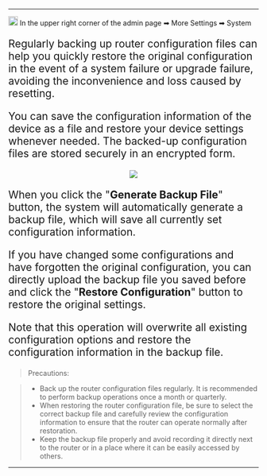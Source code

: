 <style>
    .text {
        font-size: 21px; 
    }
</style>
---
<img src="/images/weizhi01.png" width="19" height="19">&nbsp;In the upper right corner of the admin page ➡ More Settings  ➡ System
<p class="text">
Regularly backing up router configuration files can help you quickly restore the original configuration in the event of a system failure or upgrade failure, avoiding the inconvenience and loss caused by resetting.
</p>
<p class="text">
You can save the configuration information of the device as a file and restore your device settings whenever needed. The backed-up configuration files are stored securely in an encrypted form.
</p>

<div style="text-align: center;">
    <img class="boxshadow" src="/images/backup.png">
</div>

<p class="text">
When you click the "<b>Generate Backup File</b>" button, the system will automatically generate a backup file, which will save all currently set configuration information. 
</p>
<p class="text">
If you have changed some configurations and have forgotten the original configuration, you can directly upload the backup file you saved before and click the "<b>Restore Configuration</b>" button to restore the original settings. 
</p>
<p class="text">
Note that this operation will overwrite all existing configuration options and restore the configuration information in the backup file.
</p>


> Precautions:

>- Back up the router configuration files regularly. It is recommended to perform backup operations once a month or quarterly.
>- When restoring the router configuration file, be sure to select the correct backup file and carefully review the configuration information to ensure that the router can operate normally after restoration.
>- Keep the backup file properly and avoid recording it directly next to the router or in a place where it can be easily accessed by others.






---